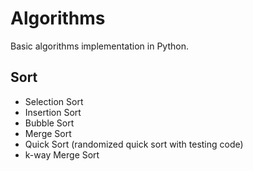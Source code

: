 # Algorithms
Basic algorithms implementation in Python.

## Sort
- Selection Sort
- Insertion Sort
- Bubble Sort
- Merge Sort
- Quick Sort (randomized quick sort with testing code)
- k-way Merge Sort
